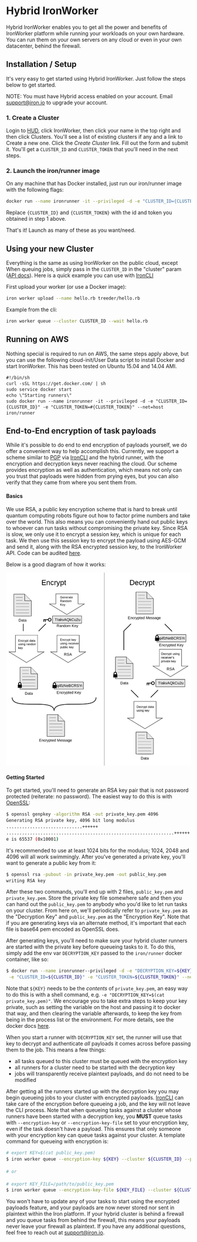 # Hybrid IronWorker

Hybrid IronWorker enables you to get all the power and benefits of IronWorker platform while running your workloads on your own
hardware. You can run them on your own servers on any cloud or even in your own datacenter, behind the firewall.

## Installation / Setup

It's very easy to get started using Hybrid IronWorker. Just follow the steps below to get started.

NOTE: You must have Hybrid access enabled on your account. Email <support@iron.io> to upgrade your account.

### 1. Create a Cluster

Login to [HUD](http://hud.iron.io), click IronWorker, then click your name in the top right and then click Clusters.
You'll see a list of existing clusters if any and a link to Create a new one. Click the _Create Cluster_ link.
Fill out the form and submit it. You'll get a `CLUSTER_ID` and `CLUSTER_TOKEN` that you'll need in the next steps.

### 2. Launch the iron/runner image

On any machine that has Docker installed, just run our iron/runner image with the following flags:

```sh
docker run --name ironrunner -it --privileged -d -e "CLUSTER_ID={CLUSTER_ID}" -e "CLUSTER_TOKEN={CLUSTER_TOKEN}" --net=host iron/runner
```

Replace `{CLUSTER_ID}` and `{CLUSTER_TOKEN}` with the id and token you obtained in step 1 above.

That's it!  Launch as many of these as you want/need.

## Using your new Cluster

Everything is the same as using IronWorker on the public cloud, except When queuing jobs,
simply pass in the `CLUSTER_ID` in the "cluster" param ([API docs](http://dev.iron.io/worker/reference/api/#queue_a_task)).
Here is a quick example you can use with [IronCLI]

First upload your worker (or use a Docker image):

```sh
iron worker upload --name hello.rb treeder/hello.rb
```

Example from the cli:

```sh
iron worker queue --cluster CLUSTER_ID --wait hello.rb
```

## Running on AWS

Nothing special is required to run on AWS, the same steps apply above, but you can use the following
cloud-init/User Data script to install Docker and start IronWorker.
This has been tested on Ubuntu 15.04 and 14.04 AMI.

```
#!/bin/sh
curl -sSL https://get.docker.com/ | sh
sudo service docker start
echo \"Starting runners\"
sudo docker run --name ironrunner -it --privileged -d -e "CLUSTER_ID={CLUSTER_ID}" -e "CLUSTER_TOKEN=#{CLUSTER_TOKEN}" --net=host iron/runner
```

## End-to-End encryption of task payloads

While it's possible to do end to end encryption of payloads yourself, we do
offer a convenient way to help accomplish this. Currently, we support a scheme
similar to [PGP](https://en.wikipedia.org/wiki/Pretty_Good_Privacy) via
[IronCLI] and the hybrid runner, with the encryption and
decryption keys never reaching the cloud. Our scheme provides encryption as
well as authentication, which means not only can you trust that
payloads were hidden from prying eyes, but you can also verify that they came
from where you sent them from.

#### Basics

We use RSA, a public key encryption scheme that is hard to break until quantum
computing robots figure out how to factor prime numbers and take over the world.
This also means you can conveniently hand out public keys to whoever can run tasks
without compromising the private key. Since RSA is slow, we only use it to encrypt
a session key, which is unique for each task. We then use this session key
to encrypt the payload using AES-GCM and send it, along with the RSA encrypted
session key, to the IronWorker API. Code can be audited
[here](https://github.com/iron-io/ironcli).

Below is a good diagram of how it works:

![pgp-diagram](pgp.png)

#### Getting Started

To get started, you'll need to generate an RSA key pair that is not password
protected (reiterate: no password). The easiest way to do this is with
[OpenSSL](https://en.wikibooks.org/wiki/Cryptography/Generate_a_keypair_using_OpenSSL):

```sh
$ openssl genpkey -algorithm RSA -out private_key.pem 4096
Generating RSA private key, 4096 bit long modulus
.............................++++++
................................................................++++++
e is 65537 (0x10001)
```

It's recommended to use at least 1024 bits for the modulus; 1024, 2048 and
4096 will all work swimmingly. After you've generated a private key, you'll
want to generate a public key from it:

```sh
$ openssl rsa -pubout -in private_key.pem -out public_key.pem
writing RSA key
```

After these two commands, you'll end up with 2 files, `public_key.pem` and
`private_key.pem`. Store the private key file somewhere safe and then you
can hand out the `public_key.pem` to anybody who you'd like to let run tasks
on your cluster. From here on, we'll periodically refer to `private_key.pem`
as the "Decryption Key" and `public_key.pem` as the "Encryption Key". Note
that if you are generating keys via an alternate method, it's important that
each file is base64 pem encoded as OpenSSL does.

After generating keys, you'll need to make sure your hybrid cluster runners
are started with the private key before queueing tasks to it. To do this, simply
add the env var `DECRYPTION_KEY` passed to the `iron/runner` docker container,
like so:

```sh
$ docker run --name ironrunner--privileged -d -e "DECRYPTION_KEY=${KEY}" \
 -e "CLUSTER_ID=${CLUSTER_ID}" -e "CLUSTER_TOKEN=${CLUSTER_TOKEN}" --net=host iron/runner
```

Note that `${KEY}` needs to be the *contents* of `private_key.pem`, an easy way
to do this is with a shell command, e.g. `-e "DECRYPTION_KEY=$(cat private_key.pem)"`.
We encourage you to take extra steps to keep your key private, such as setting
the variable on the host and passing it to docker that way, and then clearing
the variable afterwards, to keep the key from being in the process list or the
environment. For more details, see the docker docs [here](https://docs.docker.com/engine/reference/commandline/run/#set-environment-variables-e-env-env-file).

When you start a runner with `DECRYPTION_KEY` set, the runner will use that
key to decrypt and authenticate _all_ payloads it comes across before
passing them to the job. This means a few things:

* all tasks queued to this cluster must be queued with the encryption key
* all runners for a cluster need to be started with the decryption key
* jobs will transparently receive plaintext payloads, and do not need to be modified

After getting all the runners started up with the decryption key you may begin
queueing jobs to your cluster with encrypted payloads. [IronCLI] can take care
of the encryption before queueing a job, and the key will not leave the CLI process.
Note that when queueing tasks against a cluster whose runners have been started
with a decryption key, you **MUST** queue tasks with `--encryption-key` or
`--encryption-key-file` set to your encryption key, even if the task doesn't
have a payload. This ensures that only someone with your encryption key can queue
tasks against your cluster. A template command for queueing with encryption is:

```sh
# export KEY=$(cat public_key.pem)
$ iron worker queue --encryption-key ${KEY} --cluster ${CLUSTER_ID} --payload "hello" my_task

# or

# export KEY_FILE=/path/to/public_key.pem
$ iron worker queue --encryption-key-file ${KEY_FILE} --cluster ${CLUSTER_ID} --payload "hello" my_task
```

You won't have to update any of your tasks to start using the encrypted payloads
feature, and your payloads are now never stored nor sent in plaintext within the Iron
platform. If your hybrid cluster is behind a firewall and you queue tasks from
behind the firewall, this means your payloads never leave your firewall as
plaintext. If you have any additional questions, feel free to reach out at <support@iron.io>.

[IronCLI]:https://github.com/iron-io/ironcli

